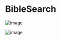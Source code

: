 # BibleSearch



![image](https://github.com/Lucas-Jacobsen/BibleSearch/assets/97192501/18e60f41-6f0d-4a66-9b33-4be7dd85a493)

![image](https://github.com/Lucas-Jacobsen/BibleSearch/assets/97192501/1e58f216-753e-4cd7-8318-d9ea501617d2)
